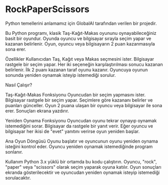 # RockPaperScissors
Python temellerini anlamamız için GlobalAI tarafından verilen bir projedir.

Bu Python programı, klasik Taş-Kağıt-Makas oyununu oynayabileceğiniz basit bir oyundur. Oyunda oyuncu ve bilgisayar sırayla seçim yapar ve kazanan belirlenir. Oyun, oyuncu veya bilgisayarın 2 puan kazanmasıyla sona erer.

Özellikler
Kullanıcıdan Taş, Kağıt veya Makas seçmesini ister.
Bilgisayar rastgele bir seçim yapar.
Her iki seçeneğin karşılaştırılması sonucu kazanan belirlenir.
İlk 2 puanı kazanan taraf oyunu kazanır.
Oyuncuya oyunun sonunda yeniden oynamak isteyip istemediği sorulur.

Nasıl Çalışır?

Taş-Kağıt-Makas Fonksiyonu 
Oyuncudan bir seçim yapmasını ister.
Bilgisayar rastgele bir seçim yapar.
Seçimlere göre kazananı belirler ve puanları günceller.
Oyun 2 puana ulaşan bir oyuncu veya bilgisayar ile sona erer.
Sonuçları ekrana yazdırır.

Yeniden Oynama Fonksiyonu 
Oyuncudan oyunu tekrar oynayıp oynamak istemediğini sorar.
Bilgisayar da rastgele bir yanıt verir.
Eğer oyuncu ve bilgisayar her ikisi de "evet" yanıtını verirse oyun yeniden başlar.

Ana Oyun Döngüsü
Oyunu başlatır ve oyuncunun oyunu yeniden oynama isteğini kontrol eder.
Oyuncu yeniden oynamak istemediğinde program sonlanır.

Kullanım
Python 3.x yüklü bir ortamda bu kodu çalıştırın.
Oyuncu, "rock", "paper" veya "scissors" olarak seçim yaparak oyuna katılır.
Oyun sonuçları ekranda gösterilecektir ve oyuncudan yeniden oynamak isteyip istemediği sorulacaktır.
